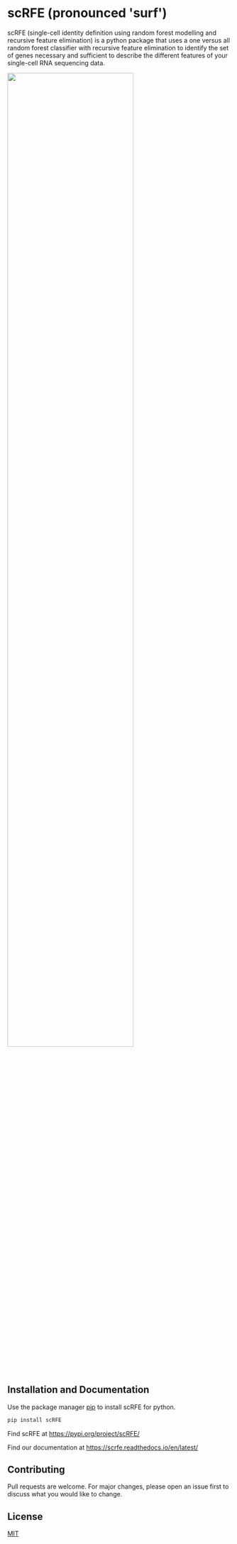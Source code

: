 # scRFE (pronounced 'surf')

scRFE (single-cell identity definition using random forest modelling and recursive feature elimination) is a python package that uses a one versus all random forest classifier with recursive feature elimination to identify the set of genes necessary and sufficient to describe the different features of your single-cell RNA sequencing data.

<img src="https://github.com/czbiohub/scRFE/blob/master/schemaReadMe.png" width="75%" height="75%">


## Installation and Documentation
Use the package manager [pip](https://pip.pypa.io/en/stable/) to install scRFE for python.

```bash
pip install scRFE
```

Find scRFE at https://pypi.org/project/scRFE/

Find our documentation at https://scrfe.readthedocs.io/en/latest/

## Contributing
Pull requests are welcome. For major changes, please open an issue first to discuss what you would like to change.

## License
[MIT](https://choosealicense.com/licenses/mit/)
